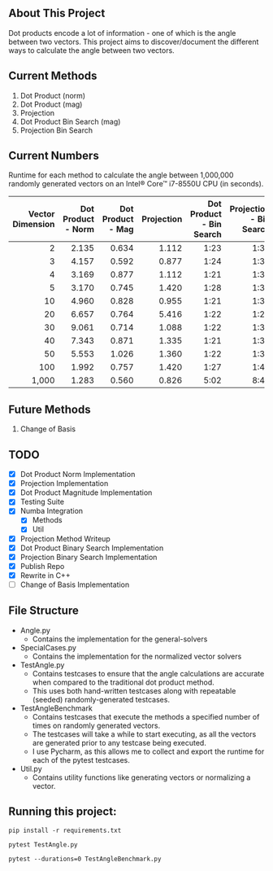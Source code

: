## About This Project
Dot products encode a lot of information - one of which is the angle between two vectors.
This project aims to discover/document the different ways to calculate the angle between two vectors.

## Current Methods
1. Dot Product (norm)
2. Dot Product (mag)
3. Projection
4. Dot Product Bin Search (mag)
5. Projection Bin Search

## Current Numbers
Runtime for each method to calculate the angle between 1,000,000 randomly generated vectors on an Intel® Core™ i7-8550U CPU
(in seconds).

Vector Dimension|Dot Product - Norm|Dot Product - Mag|Projection|Dot Product - Bin Search|Projection - Bin Search|
---------------:|-----------------:|----------------:|---------:|-----------------------:|----------------------:|
2|2.135|0.634|1.112|1:23|1:30
3|4.157|0.592|0.877|1:24|1:30
4|3.169|0.877|1.112|1:21|1:30
5|3.170|0.745|1.420|1:28|1:33
10|4.960|0.828|0.955|1:21|1:31
20|6.657|0.764|5.416|1:22|1:29
30|9.061|0.714|1.088|1:22|1:33
40|7.343|0.871|1.335|1:21|1:32
50|5.553|1.026|1.360|1:22|1:31
100|1.992|0.757|1.420|1:27|1:43
1,000|1.283|0.560|0.826|5:02|8:45

## Future Methods
1. Change of Basis

## TODO
- [X] Dot Product Norm Implementation
- [X] Projection Implementation
- [X] Dot Product Magnitude Implementation
- [X] Testing Suite
- [X] Numba Integration
  - [X] Methods
  - [X] Util
- [X] Projection Method Writeup
- [X] Dot Product Binary Search Implementation
- [X] Projection Binary Search Implementation
- [X] Publish Repo
- [X] Rewrite in C++
- [ ] Change of Basis Implementation

## File Structure
 - Angle.py
    - Contains the implementation for the general-solvers
 - SpecialCases.py
    - Contains the implementation for the normalized vector solvers
 - TestAngle.py
    - Contains testcases to ensure that the angle calculations are accurate when compared to the traditional dot product method.
    - This uses both hand-written testcases along with repeatable (seeded) randomly-generated testcases.
 - TestAngleBenchmark
    - Contains testcases that execute the methods a specified number of times on randomly generated vectors.
    - The testcases will take a while to start executing, as all the vectors are generated prior to any testcase being executed.
    - I use Pycharm, as this allows me to collect and export the runtime for each of the pytest testcases.
 - Util.py
    - Contains utility functions like generating vectors or normalizing a vector.

## Running this project:
`pip install -r requirements.txt`

`pytest TestAngle.py`

`pytest --durations=0 TestAngleBenchmark.py`
